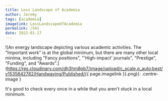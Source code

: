 ```yaml
---
title: Loss Landscape of Academia
author: Jeremy
tags: [academia]
imagelink: LossLandscapeOfAcademia
permalink: /541
date: 2022-01-17
---
```


![An energy landscape depicting various academic activities. The "Important work" is at the global minimum, but there are many other local minima, including "Fancy positions", "'High-impact' journals", "Prestige", "Funding", and "Awards".](https://res.cloudinary.com/dh3hm8pb7/image/upload/c_scale,q_auto:best/v1535842782/Handwaving/Published/{{ page.imagelink }}.png){: .centre-image }

It's good to check every once in a while that you aren't stuck in a local minimum.

